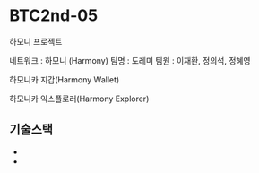 # BTC2nd-05
하모니 프로젝트

네트워크 : 하모니 (Harmony)
팀명 : 도레미
팀원 : 이재환, 정의석, 정혜영

하모니카 지갑(Harmony Wallet)


하모니카 익스플로러(Harmony Explorer)



기술스택
-
-
-
